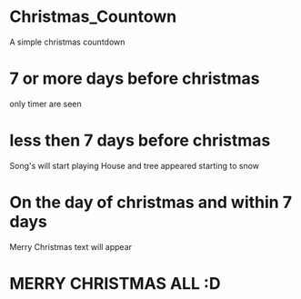 # Christmas_Countown
A simple christmas countdown 

# 7 or more days before christmas 
only timer are seen

# less then 7 days before christmas 
Song's will start playing 
House and tree appeared 
starting to snow

# On the day of christmas and within 7 days 
Merry Christmas text will appear

# MERRY CHRISTMAS ALL :D
